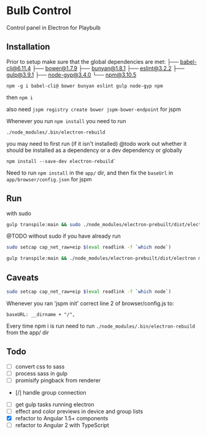 # Bulb Control

Control panel in Electron for Playbulb

## Installation

Prior to setup make sure that the global dependencies are met:
├── babel-cli@6.11.4
├── bower@1.7.9
├── bunyan@1.8.1
├── eslint@3.2.2
├── gulp@3.9.1
├── node-gyp@3.4.0
└── npm@3.10.5

```
npm -g i babel-cli@ bower bunyan eslint gulp node-gyp npm
```

then `npm i`

also need `jspm registry create bower jspm-bower-endpoint` for jspm 

Whenever you run `npm install` you need to run
```
./node_modules/.bin/electron-rebuild
```
you may need to first run (if it isn't installed)
@todo work out whether it should be installed as a dependency or a dev dependency or globally 
```
npm install --save-dev electron-rebuild`
```

Need to run `npm install` in the `app/` dir, and then fix the `baseUrl` in `app/browser/config.json` for jspm


## Run 



with sudo 
```sh
gulp transpile:main && sudo ./node_modules/electron-prebuilt/dist/electron main/dist/index.js --displaysize=sm | node_modules/bunyan/bin/bunyan
```

@TODO
without sudo if you have already run
```sh
sudo setcap cap_net_raw+eip $(eval readlink -f `which node`)
```
```sh
gulp transpile:main && ./node_modules/electron-prebuilt/dist/electron main/dist/index.js --displaysize=sm | node_modules/bunyan/bin/bunyan
```

## Caveats

```sh
sudo setcap cap_net_raw+eip $(eval readlink -f `which node`)
```

Whenever you ran 'jspm init' correct line 2 of browser/config.js to:

```
baseURL: __dirname + "/",
```

Every time npm i is run need to run `./node_modules/.bin/electron-rebuild` from the app/ dir






## Todo
- [ ] convert css to sass
- [ ] process sass in gulp
- [ ] promisify pingback from renderer
- [/] handle group connection 
- [ ] get gulp tasks running electron
- [ ] effect and color previews in device and group lists
- [x] refactor to Angular 1.5+ components
- [ ] refactor to Angular 2 with TypeScript
